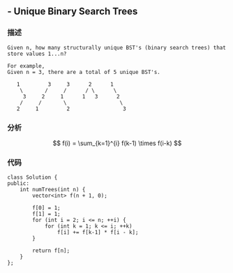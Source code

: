 ## - Unique Binary Search Trees

### 描述
```
Given n, how many structurally unique BST's (binary search trees) that store values 1...n?

For example,
Given n = 3, there are a total of 5 unique BST's.

   1         3     3      2      1
    \       /     /      / \      \
     3     2     1      1   3      2
    /     /       \                 \
   2     1         2                 3
```

### 分析

$$
f(i) = \sum_{k=1}^{i} f(k-1) \times f(i-k)
$$

### 代码
```
class Solution {
public:
    int numTrees(int n) {
        vector<int> f(n + 1, 0);

        f[0] = 1;
        f[1] = 1;
        for (int i = 2; i <= n; ++i) {
            for (int k = 1; k <= i; ++k)
                f[i] += f[k-1] * f[i - k];
        }

        return f[n];
    }
};
```
